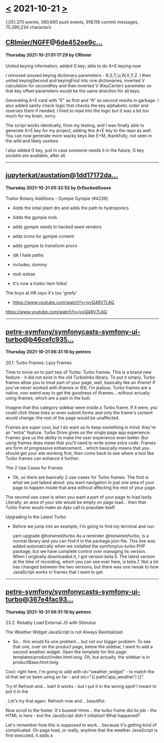 # [<](2021-10-20.md) 2021-10-21 [>](2021-10-22.md)

1,051,370 events, 580,660 push events, 918,118 commit messages, 75,390,234 characters


## [CRImier/NGFF](https://github.com/CRImier/NGFF)@[6de452ee9c...](https://github.com/CRImier/NGFF/commit/6de452ee9c02158c48c4a3a0d7ebffa9003f8702)
#### Thursday 2021-10-21 01:17:29 by CRImier

United keying information; added G key; able to do A+E keying now

I removed unused keying dictionary parameters - R,S,T,U,W,X,Y,Z.
I then united keyingSecond and keyingFirst into one dictionaries,
inverted V calculation for secondKey and then inverted V (KeyCenter) parameter
so that key offset parameters would be the same direction for all keys.

Generating A+E card with "E" as first and "A" as second results in garbage.
I also added sanity check logic that checks the key alphabetic order
and reverses them if needed. I tried to read into the logic but it was
a bit too much for my brain, sorry.

The script works identically, from my testing, and I was finally able to
generate A+E key for my project, adding this A+E key to the repo as well.
You can now generate more wacky keys like E+M, thankfully, not seen
in the wild and likely useless.

I also added G key, just in case someone needs it in the future,
G key sockets are available, after all.

---
## [jupyterkat/austation](https://github.com/jupyterkat/austation)@[1dd17172da...](https://github.com/jupyterkat/austation/commit/1dd17172dac53fff691d66dc725c362a9e96e756)
#### Thursday 2021-10-21 05:32:52 by DrDuckedGoose

Traitor Botany Additions - Gympie Gympie  (#4239)

* Adds the inital plant dm and adds the path to hydroponics

* Adds the gympie mob

* adds gympie seeds to hacked seed vendors

* adds icons for gympie content

* adds gympie to transform procs

* idk I hate paths

* includes, dummy

* muh extras

* It's now a traitor item folks!

The boys at HR says it's too 'griefy'

* https://www.youtube.com/watch?v=iyvQ48V7LAQ

https://www.youtube.com/watch?v=iyvQ48V7LAQ

---
## [petre-symfony/symfonycasts-symfony-ui-turbo](https://github.com/petre-symfony/symfonycasts-symfony-ui-turbo)@[b46cefc935...](https://github.com/petre-symfony/symfonycasts-symfony-ui-turbo/commit/b46cefc935fcdb637cedeb1134737231a3e34a3a)
#### Thursday 2021-10-21 06:31:10 by petrero

20.1. Turbo Frames: Lazy Frames

  Time to move on to part two of Turbo: Turbo frames. This is a brand new feature - it did not exist in the old Turbolinks library. To put it simply, Turbo frames allow you to treat part of your page, well, basically like an iframe! If you've never worked with iframes or IE6, I'm jealous. Turbo frames are a native, non-weird way to get the goodness of iframes... without actually using iframes, which are a pain in the butt.

  Imagine that this category sidebar were inside a Turbo frame. If it were, you could click these links or even submit forms and only the frame's content would change: the rest of the page would be unaffected.

  Frames are super cool, but I do want us to keep something in mind: they're an "extra" feature. Turbo Drive gives us the single page app experience. Frames give us the ability to make the user experience even better. But using frames does mean that you'll need to write some extra code. Frames are form of progressive enhancement... which basically means that you should get your site working first, then come back to see where a tool like Turbo frames can enhance it further.

  The 2 Use Cases for Frames
  - Ok, so there are basically 2 use-cases for Turbo frames. The first is what we just talked about: you want navigation in just one area of your page to happen inside that area without affecting the rest of your page.

  The second use-case is when you want a part of your page to load lazily. Literally, an area of your site would be empty on page load... then that Turbo frame would make an Ajax call to populate itself.

  Upgrading to the Latest Turbo
  - Before we jump into an example, I'm going to find my terminal and run:

    yarn upgrade @hotwired/turbo
  As a reminder @hotwired/turbo, is a normal library and you can find it in the package.json file.
  This line was added automatically when we installed the symfony/ux-turbo PHP package, but we have complete control over managing its version. When I originally downloaded it, I got version beta.5. The latest version at the time of recording, which you can see over here, is beta.7. Not a lot has changed between the two versions, but there was one tweak to how JavaScript works in frames that I want to get.

---
## [petre-symfony/symfonycasts-symfony-ui-turbo](https://github.com/petre-symfony/symfonycasts-symfony-ui-turbo)@[367e4fac93...](https://github.com/petre-symfony/symfonycasts-symfony-ui-turbo/commit/367e4fac937d13fefd803b824404ff6d857c5eaa)
#### Thursday 2021-10-21 06:31:10 by petrero

23.2. Reliably Load External JS with Stimulus

  The Weather Widget JavaScript is not Always Reinitialized
  - So... this would fix one problem... but not our bigger problem. To see that one, over on the product page, below the sidebar, I want to add a second weather widget. Open the template for this page: templates/product/index.html.twig. Oh, but actually, the sidebar is in productBase.html.twig.

  Cool: right here, I'm going to add <turbo-frame> with id="weather_widget" - to match the id that we've been using so far - and src="{{ path('app_weather') }}".

  Try it! Refresh and... bah! It works - but I put it in the wrong spot! I meant to put it in the <aside>. Let's try that again. Refresh now and... beautiful.

  Now scroll to the footer. It's busted! Hmm... the turbo frame did its job - the HTML is here - but the JavaScript didn't initialize! What happened?

  Let's remember how this is supposed to work... because it's getting kind of complicated. On page load, or really, anytime that the weather JavaScript is first executed, it adds a <script> tag to the page, which downloads an external JavaScript file. That JavaScript finds any elements on the page with a weatherwidget-io class and initializes the weather widget inside of them.

  But... when we surf to another page, this external JavaScript file is not re-executed... because this function is smart enough to not add the same script tag multiple times. We hit this problem earlier. To fix it, back in turbo-helper.js, we added this __weatherwidget_init() code, which is executed on turbo:render. So basically, each time Turbo renders the page, we call __weatherwidget_init() and that reinitializes the weather widget for that page.

  This worked great when the only way that a weather widget tag could be added to a page was as a result of a Turbo Drive navigation. But now, this tag is sometimes loaded onto the page via Ajax by a Turbo Frame... and that does not trigger the turbo:render event... because we're not rendering a full page. In other words, when a Turbo frame loads, nothing is calling the __weatherwidget_init() function!

  If you're watching really closely, you might be wondering how the weather widget in this lazy frame was ever working... since we were never calling the __weatherwidget_init() function after it loaded. It worked simply thanks to some smart code that lives inside that function. If you looked at the external JavaScript in detail - which we did a bit earlier - you would see that when you call the __weatherwidget_init() function, if it does not find any weatherwidget-io elements on the page, it automatically recalls itself every 1.5 seconds until it finds one. This... almost accidentally... made sure that once our lazy frame in the footer loaded, the JavaScript was initialized within 1.5 seconds. But... it wasn't a very robust solution, and it stopped working as soon as there was a second widget on the page that loaded earlier.

  So let's fix all of this and simplify our code a bunch... because it took way too long to explain how this has been barely working.

  How can we improve this? By creating a Stimulus controller! I know, this tutorial is about Turbo... but since Turbo really works best when you have no inline script tags, let's see how Stimulus could help us manage this external JavaScript.

---
## [ArtemisStation/artemis-tg](https://github.com/ArtemisStation/artemis-tg)@[6fedb21394...](https://github.com/ArtemisStation/artemis-tg/commit/6fedb2139419735b334d37ccf274ff285c9d8b6f)
#### Thursday 2021-10-21 09:13:02 by IndieanaJones

Lets Player-Controlled Monkeys Make Noise When Using *Screech (#62206)

This PR lets player-controlled monkeys make screeching noises using *screech.

Under the hood, this PR also adds a new proc to emotes called, should_play_sound. What this does by default is the same check run_emote used to do with only_forced_audio, but now that it's in a proc you can override it if you want to. Though, let's be real here, this is only going to get used for this PR because the only reason you'd want to bypass that check is if you're doing something for monkeys. The amount of extremely specific circumstances which even warranted something like this could only stem from some stupid monkey/alien specific crap anyway, BUT JUST IN CASE YOU NEED IT, here it is.

Considering all the screeching AI monkeys do, it's a big shame that currently player monkeys can't do similar. 

Considering that monkeys are valid salad and that AI monkeys already screech a lot anyway, I don't think letting players get in on the fun is a bad idea. If need be, we can just tune up the sound cooldown on *screech but I don't think it's really that abusable to begin with.

Co-authored-by: LemonInTheDark <58055496+LemonInTheDark@users.noreply.github.com>

---
## [kiara101/kiara-](https://github.com/kiara101/kiara-)@[775eaec980...](https://github.com/kiara101/kiara-/commit/775eaec980eae5131a4cdd2f1545d77dbcdd1dca)
#### Thursday 2021-10-21 09:50:37 by kiara101

6 Hacks to deal with Disappointment

Dealing with disappointment is what each one of us wants. Everyone gets disappointed in life. It hurts a lot; it gives us a lot of negative thoughts. Especially in the pandemic time, when we weren’t allowed to spend festivals with our loved ones, most of us were alone on Diwali, Thanksgiving, Christmas, Holi, and so many other occasions. The emotion of disappointment traveled down in everyone’s mind.

Get amazing outfit ideas at https://smashmart.in/

---
## [xtdb/xtdb](https://github.com/xtdb/xtdb)@[970bbe8e2a...](https://github.com/xtdb/xtdb/commit/970bbe8e2af1bd5012a328d6fe2100fee19eaac0)
#### Thursday 2021-10-21 11:41:50 by Steven Deobald

v2.xtdb.com

v2.xtdb.com - new antora playbook for Antora v3 and new docs build

v2.xtdb.com - new antora playbook for Antora v3 and new docs build

Antora build: all branches correct, forced pkg.json update

Search: configuration required for search in docs.xtdb.com

New deploy script for docs.xtdb.com

Correcting site.url in Antora playbook

Removing stale blog playbook

Learn | Resources: moving pages

Learn | Resources: adding missing antora file

"Benchmarks" is now "Performance"

Learn | Resources: titles corrected

Learn: Articles are now Concepts, Howtos are now Guides

Learn: organizing Guides and Tutorials

delete "articles"

delete "support", "training", and "community"

Revert "delete "support", "training", and "community""

This reverts commit 46007aa33ca50a2c43c4b70a373d3484775bd8a0.

Revert "delete "articles""

This reverts commit 68f7645e5e84c738e74cecac7f9a9dc783b543db.

For `website-old`: Community page is back

For `website-old`: Articles page is back

Indexes: Home, Tutorials, Guides, Concepts, Resources

- adding an index doc for the "Home" (main) component, which will
  allow users to self-host the docs in a nice way.
- adding index adocs so users aren't launched into the first doc
  arbitrarily when they navigate to a particular component.

Docs | Persistence Stores - done

Docs | Integrations - done

Docs | Operations | Configuring - done..ish

- There are some broken links here and this re-org wasn't trivial
  like the others so I'm keeping this in its own commit.

Docs  | Operations - done

Removing tmp file in favour of `--output text`

...but I think I still prefer the temp file.

Docs | API Reference - done

Docs | Query Reference - done, but Datalog section is ~broken

Fixing SQL docs: accidentally split 'reference'

- SQL docs are now across to locations: 'integrations' and 'query
  reference'

Docs: set antora to generate URLs without index.html at the end

Docs: set cache-header to files while deploying to S3

Hide "main" component from the nav bar

- custom template is required because Antora does not support this
  by default

"Query Reference" => "Language Reference"

"API Reference" => "Clients"

Removing Public Beta page

"Operations" => "Administration"

"Persistence Stores" => "Storage"

Copying images into their respective new locations

Fixing all errors and warnings (save 1) on Antora 3 build

Docs: runs antora build with CI=true

Only in this mode antora computes correct edit page URLs from the
GIT repo.

Docs: Images in the articles are visible

- Removes `?sanitize=true` image paths. It breaks Antora's resourse
  handler.

Docs: removes unused page-layout and page-nav attributes

adds stylesheet to style docs generated with javadocs

CI: update javadoc command to use custom stylesheets

Fix: javadocs on iOS get zoomed in when search field is activated

Building the JavaDocs breaks on JDK 8 - increasing to JDK 17

* see: https://github.com/xtdb/website/issues/47
* The weird path ('/clients/java') is because we need to pass the
  entire query string down to JavaDoc and if we trim the path, the
  query params are removed. Thus we need both.
* Ignoring the output dir for local builds

Removing comment about which components show up in the nav

* @saneef came up with a fix :)

docs - rename Integrations section to Extensions

Push OpenAPI / Swagger docs to new S3 bucket

Fix: "Integrations" => "Extensions"

Old Docs: putting `howto` back

1.19.0! :rocket:

Rebasing from master @ 1.19.0 release

Old Docs: putting `howto` back

* This shouldn't have been a rename in the first place... my bad.

Old Docs: merging back in all old content

* image URLs are corrected to render properly (no 'sanitize=true')

Old Docs: putting solutions, tutorials back && page aliases

* we don't need the new names for "bibliography" and "perf" in the
  old 'articles' component

[WIP] Test commit to see if the Old Docs still work when uncommented

[WIP] Old Docs: reordering stubs so they match `website-old` config

Trying to compare `antora-playbook.yml` between the two repos is
getting dizzying at this time of night. This is just a little easier.

Old Docs: Removing "solutions" and adding the main/index stub

* the main/index.adoc can have both the frontmatter required for the
  old website to render AND the new index with real content (hooray!)
  ....one less hack to worry about on deploy day

* there is no "solutions" stub page in the docs, only `website-old`

Old Docs: comment/uncomment hack for Antora bindles

* using the old bindle for now

Correcting link to 'xtdb-in-a-box' template project

old comment

remove old modules, update antora-playbook to be site v2

fix broken references

v2xtdbcom -> master

---
## [Silvanosky/ardupilot](https://github.com/Silvanosky/ardupilot)@[0dd5aea5b7...](https://github.com/Silvanosky/ardupilot/commit/0dd5aea5b7dd6f292a7dd65614a769ea53259f28)
#### Thursday 2021-10-21 15:25:37 by Buzz

AP_MSP: new fully-tested HAL layer for esp32 including support for ...

AP_Compass: add support for  ICM20948 I2C variant and rename existing one as SPI variant
AP_Filesystem: add ESP32 support
AP_GPS:  reduce warnings in compilers by ensuring constants are seen as float.
spi bus, i2c bus ,uarts , sdcard , serial and usb uarts, serial-over-wifi, rc-in-ppm , rc-out servo x6 , etc
AP_HAL:  esp32 support for 3x board types
AP_InertialSensor:  esp32 tweaks, including adding NONE INS and making the absence of an INS non-fatal.
AP_Logger:  longer timeout for esp32 under freertos
AP_Math:  esp32 with idf defines MIN and MAX differently, so we must undef first
AP_OSD: alternative OSD type with Internal / embedded symbols.
Tools: add esp32 support
esp32 Util.h and Util.cpp
AnalogIn: Removing blank space at end of line (sorry)
SdCard: fix the spi driver mount call
Util: comment safety in utils since not implemented yet in RCoutput
AP_NavEKF: remove abort call
esp32:  imu orientation support
esp32: analog pins support
Scheduler: support
Util: remove empty trailing spaces (sorry I hate those)
Util: re use esp-idf heap management utils and prepare malloc depending on type but iram not usable
WiFi: Add udp wifi module and select in board with HAL_ESP32_WIFI_UDP
Wifi: edit define/s to just use the value
AP_OSD: remove warning by checking correct range
RCOutput: add safety pwm and watchdog reset status in util
Util: add dma malloc safe allocation
ESP32Diy: add new board types
mount of MMC sdcards
set the default logging backend to log-to-flash
support mavlink-over-wifi  with either UDP or TCP. ( udp is a bit slow)
more useful comments in buzz's board header
temporarily disable watchdogs for now
WAF ESP32: --upload works
add notes to this tool on how to build/run it.
started on code integrate a set of default params, not working yet, so disabled by default - this now  can run apj_tool.py on the .bin file before flashing it.(  corrupts .bin, so not used)
        # (752) esp_image: Checksum failed. Calculated 0xd3 read 0xa3
        # (752) boot: OTA app partition slot 0 is not bootable
        # (753) esp_image: image at 0x200000 has invalid magic byte
        # (759) boot_comm: mismatch chip ID, expected 0, found 65535
        # (766) boot_comm: can't run on lower chip revision, expected 1, found 255
        # (773) esp_image: image at 0x200000 has invalid SPI mode 255
        # (779) esp_image: image at 0x200000 has invalid SPI size 15
        # (786) boot: OTA app partition slot 1 is not bootable
        # (792) boot: No bootable app partitions in the partition table

HAL_ESP32: Add 1st uart and and 3nd esp32 uart
notes on backup and restore of ardupilot storage area as .bin
random attempts to improve the throughput of parameter fetching
filesystem debug on esp32 and rename it to a less common name
scheduler debug cleanup
esp_idf assumes undefined #defines evaluate to 0 -  we put  these #defines to a place that in't board-specific
buzz's board defines and comments
cleanup DeviceBus debug
buzzs board uses tcp till udp thruput is improved
WIFI_UDP: Use the ip broadcast to send and listen packets
WIFI UDP: use select to wait for reads
WIFI_UDP: add semaphore and init efore thread
HAL_ESP32: remove old files
Waf: change build system to build esp-idf with cmake and correct embedding
ESP-IDF: using version to 4.2
esp32 waf:  idf and hal use cmake build system
esp32 readme: Update command list, use python3
[ADD][TCP] add a macro variable to set maximum number of simultaneous connections
esp32:sempahore: clean semaphores
esp32: sdkconfig: remove old and increasing falsh spe
esp32: rcout: check initialised
edit: sdkconfig: ignored argument
esp32: partition: remove ota feature and increase flash to 2M
edit: fix scheduler since sleep < 1ms is handled as 1ms by FreeRTOS
edit: i2c: add i2c software bitbanging instead of hardware, can choose
edit: update to use AP::RC() instead of own instance. Will try to fix startup connection with frsky r9
edit: fix binary compilation
edit: change i2c bitbanging driver to riot OS one
rm: old bitbanging i2c driver (too slow)
edit: module/esp_idf: use version 4.2
edit: uart/i2c: fix uart rx not working, make i2c first software and external hardware, lower freertos to 500Hz to lower overhead and try out
edit: sdcard: automount before autpilot start and fix for sdspi, need better work for shared spi with sdcard
Author: Charles Villard <charlesvillard10@gmail.com>
Author: Buzz <davidbuzz@gmail.com>

---

# [<](2021-10-20.md) 2021-10-21 [>](2021-10-22.md)

